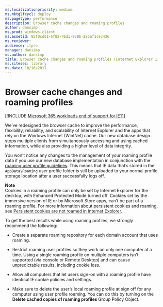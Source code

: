 ```yaml
---
ms.localizationpriority: medium
ms.mktglfcycl: deploy
ms.pagetype: performance
description: Browser cache changes and roaming profiles
author: dansimp
ms.prod: windows-client
ms.assetid: 85f0cd01-6f82-4bd1-9c0b-285af1ce3436
ms.reviewer: 
audience: itpro
manager: dansimp
ms.author: dansimp
title: Browser cache changes and roaming profiles (Internet Explorer 11 for IT Pros)
ms.sitesec: library
ms.date: 10/16/2017
---
```



# Browser cache changes and roaming profiles

[!INCLUDE [Microsoft 365 workloads end of support for IE11](../includes/microsoft-365-ie-end-of-support.md)]

We’ve redesigned the browser cache to improve the performance, flexibility, reliability, and scalability of Internet Explorer and the apps that rely on the Windows Internet (WinINet) cache. Our new database design stops multiple clients from simultaneously accessing and using cached information, while also providing a higher level of data integrity.

You won’t notice any changes to the management of your roaming profile data if you use our new database implementation in conjunction with the [roaming user profile guidelines](/previous-versions/windows/it-pro/windows-server-2012-R2-and-2012/jj649079(v=ws.11)). This means that IE data that’s stored in the `AppData\Roaming` user profile folder is still be uploaded to your normal profile storage location after a user successfully logs off.<p>**Note**<br>Cookies in a roaming profile can only be set by Internet Explorer for the desktop, with Enhanced Protected Mode turned off. Cookies set by the immersive version of IE or by Microsoft Store apps, can’t be part of a roaming profile. For more information about persistent cookies and roaming, see [Persistent cookies are not roamed in Internet Explorer](https://go.microsoft.com/fwlink/p/?LinkId=401545).

To get the best results while using roaming profiles, we strongly recommend the following:

-   Create a separate roaming repository for each domain account that uses roaming.

-   Restrict roaming user profiles so they work on only one computer at a time. Using a single roaming profile on multiple computers isn’t supported (via console or Remote Desktop) and can cause unpredictable results, including cookie loss.

-   Allow all computers that let users sign-on with a roaming profile have identical IE cookie policies and settings.

-   Make sure to delete the user’s local roaming profile at sign off for any computer using user profile roaming. You can do this by turning on the **Delete cached copies of roaming profiles** Group Policy Object.

 

 